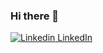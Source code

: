 ### Hi there 👋
[![Linkedin](https://i.stack.imgur.com/gVE0j.png) LinkedIn]([https://www.linkedin.com/](https://www.linkedin.com/in/gerard-mccann/))
<!--
**GMcC-94/GMcC-94** is a ✨ _special_ ✨ repository because its `README.md` (this file) appears on your GitHub profile.

- 🌱 I’m currently learning GO and Java to further my development skills.
- 👯 I’m looking to collaborate on ...
- 🤔 I’m looking for help with ...
- 💬 Ask me about ...
- 📫 How to reach me: 
![linkedin](https://img.shields.io/badge/LinkedIn-000000?style=for-the-badge&logo=LinkedIn&logoColor=white)]
- 😄 Pronouns: ...
- ⚡ Fun fact: ...
-->
